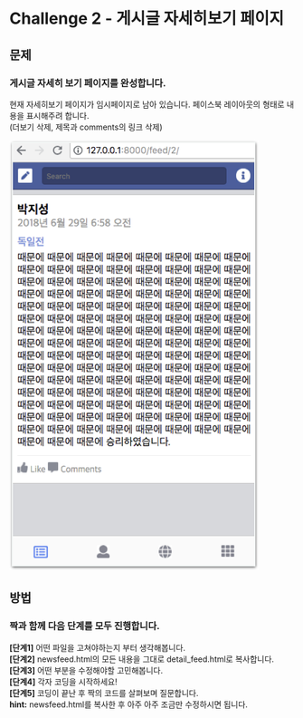 # Challenge 2 - 게시글 자세히보기 페이지

## 문제

### 게시글 자세히 보기 페이지를 완성합니다.

현재 자세히보기 페이지가 임시페이지로 남아 있습니다. 페이스북 레이아웃의 형태로 내용을 표시해주려 합니다.  
\(더보기 삭제, 제목과 comments의 링크 삭제\)

![&#xBAA9;&#xD45C;](../../.gitbook/assets/image%20%2876%29.png)

## 방법

### 짝과 함께 다음 단계를 모두 진행합니다.

**\[단계1\]** 어떤 파일을 고쳐야하는지 부터 생각해봅니다.  
**\[단계2\]** newsfeed.html의 모든 내용을 그대로 detail\_feed.html로 복사합니다.  
**\[단계3\]** 어떤 부분을 수정해야할 고민해봅니다.  
**\[단계4\]** 각자 코딩을 시작하세요!  
**\[단계5\]** 코딩이 끝난 후 짝의 코드를 살펴보며 질문합니다.  
**hint:** newsfeed.html를 복사한 후 아주 아주 조금만 수정하시면 됩니다.

